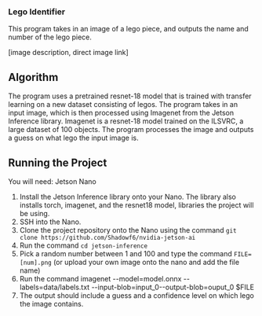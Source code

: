 ### Lego Identifier

This program takes in an image of a lego piece, and outputs the name and number of the lego piece.

[image description, direct image link]

## Algorithm

The program uses a pretrained resnet-18 model that is trained with transfer learning on a new dataset consisting of legos. The program takes in an input image, which is then processed using Imagenet from the Jetson Inference library. Imagenet is a resnet-18 model trained on the ILSVRC, a large dataset of 100 objects. The program processes the image and outputs a guess on what lego the input image is.

## Running the Project

You will need: Jetson Nano

1. Install the Jetson Inference library onto your Nano. The library also installs torch, imagenet, and the resnet18 model, libraries the project will be using.
2. SSH into the Nano.
3. Clone the project repository onto the Nano using the command `git clone https://github.com/Shadowf6/nvidia-jetson-ai`
4. Run the command `cd jetson-inference`
5. Pick a random number between 1 and 100 and type the command `FILE=[num].png` (or upload your own image onto the nano and add the file name)
6. Run the command imagenet --model=model.onnx --labels=data/labels.txt --input-blob=input_0--output-blob=ouput_0 $FILE
7. The output should include a guess and a confidence level on which lego the image contains.
